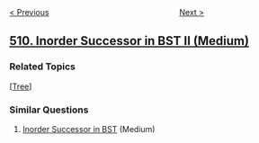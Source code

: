 <!--|This file generated by command(leetcode description); DO NOT EDIT.    |-->
<!--+----------------------------------------------------------------------+-->
<!--|@author    openset <openset.wang@gmail.com>                           |-->
<!--|@link      https://github.com/openset                                 |-->
<!--|@home      https://github.com/tonymontaro/leetcode-hints                        |-->
<!--+----------------------------------------------------------------------+-->

[< Previous](https://github.com/tonymontaro/leetcode-hints/tree/master/problems/fibonacci-number "Fibonacci Number")
　　　　　　　　　　　　　　　　
[Next >](https://github.com/tonymontaro/leetcode-hints/tree/master/problems/game-play-analysis-i "Game Play Analysis I")

## [510. Inorder Successor in BST II (Medium)](https://leetcode.com/problems/inorder-successor-in-bst-ii "二叉搜索树中的中序后继 II")



### Related Topics
  [[Tree](https://github.com/tonymontaro/leetcode-hints/tree/master/tag/tree/README.md)]

### Similar Questions
  1. [Inorder Successor in BST](https://github.com/tonymontaro/leetcode-hints/tree/master/problems/inorder-successor-in-bst) (Medium)
